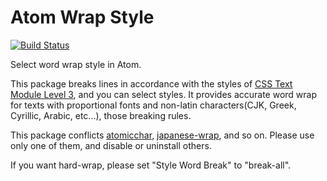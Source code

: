# Atom Wrap Style
[![Build Status](https://travis-ci.org/raccy/atom-wrap-style.svg?branch=master)](https://travis-ci.org/raccy/atom-wrap-style)

Select word wrap style in Atom.

This package breaks lines in accordance with the styles of [CSS Text Module Level 3](http://www.w3.org/TR/css-text-3/), and you can select styles. It provides accurate word wrap for texts with proportional fonts and non-latin characters(CJK, Greek, Cyrillic, Arabic, etc...), those breaking rules.

This package conflicts [atomicchar](https://atom.io/packages/atomicchar),
[japanese-wrap](https://atom.io/packages/japanese-wrap), and so on. Please use only one of them, and disable or uninstall others.

If you want hard-wrap, please set "Style Word Break" to "break-all".
